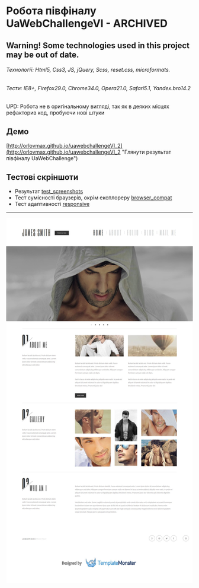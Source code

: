 # Робота півфіналу UaWebChallengeVI - ARCHIVED

## Warning! Some technologies used in this project may be out of date.

###### Технології: Html5, Css3, JS, jQuery, Scss, reset.css, microformats.
###### Тести: IE8+, Firefox29.0, Chrome34.0, Opera21.0, Safari5.1, Yandex.bro14.2
UPD: Робота не в оригінальному вигляді, так як в деяких місцях рефакторив код, пробуючи нові штуки

## Демо
[http://orlovmax.github.io/uawebchallengeVI_2](http://orlovmax.github.io/uawebchallengeVI_2 "Глянути результат півфіналу UaWebChallenge")


## Тестові скріншоти
- Результат [test_screenshots](https://github.com/orlovmax/uawebchallengeVI_2/tree/master/test_screenshots/)
- Тест сумісності браузерів, окрім експлореру [browser_compat](https://github.com/orlovmax/uawebchallengeVI_2/tree/master/test_screenshots/browser_compat/)
- Тест адаптивності [responsive](https://github.com/orlovmax/uawebchallengeVI_2/tree/master/test_screenshots/responsive/)

---

![uaweb-semifinal template](test_screenshots/responsive/uaweb-semi_firefox-30.0_gt1400px.jpg)